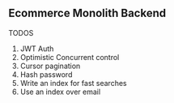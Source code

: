 ## Ecommerce Monolith Backend

TODOS
1. JWT Auth
2. Optimistic Concurrent control
3. Cursor pagination
4. Hash password
5. Write an index for fast searches
6. Use an index over email